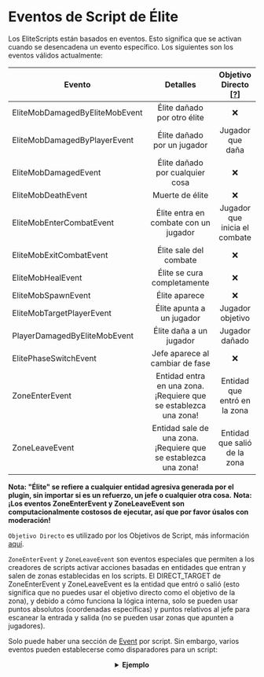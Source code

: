 # Eventos de Script de Élite

Los EliteScripts están basados en eventos. Esto significa que se activan cuando se desencadena un evento específico. Los
siguientes son los eventos válidos actualmente:

| Evento                         |                             Detalles                             | Objetivo Directo [[?]($language$/elitemobs/elitescript_targets.md)] |
|--------------------------------|:----------------------------------------------------------------:|:-------------------------------------------------------------------:|
| EliteMobDamagedByEliteMobEvent |                   Élite dañado por otro élite                    |                                  ❌                                  |
| EliteMobDamagedByPlayerEvent   |                   Élite dañado por un jugador                    |                          Jugador que daña                           |
| EliteMobDamagedEvent           |                 Élite dañado por cualquier cosa                  |                                  ❌                                  |
| EliteMobDeathEvent             |                         Muerte de élite                          |                                  ❌                                  |
| EliteMobEnterCombatEvent       |              Élite entra en combate con un jugador               |                    Jugador que inicia el combate                    |
| EliteMobExitCombatEvent        |                      Élite sale del combate                      |                                  ❌                                  |
| EliteMobHealEvent              |                   Élite se cura completamente                    |                                  ❌                                  |
| EliteMobSpawnEvent             |                          Élite aparece                           |                                  ❌                                  |
| EliteMobTargetPlayerEvent      |                    Élite apunta a un jugador                     |                          Jugador objetivo                           |
| PlayerDamagedByEliteMobEvent   |                     Élite daña a un jugador                      |                           Jugador dañado                            |
| ElitePhaseSwitchEvent          |                 Jefe aparece al cambiar de fase                  |                                  ❌                                  |
| ZoneEnterEvent                 | Entidad entra en una zona. ¡Requiere que se establezca una zona! |                    Entidad que entró en la zona                     |
| ZoneLeaveEvent                 | Entidad sale de una zona. ¡Requiere que se establezca una zona!  |                    Entidad que salió de la zona                     |

**Nota: "Élite" se refiere a cualquier entidad agresiva generada por el plugin, sin importar si es un refuerzo, un jefe o cualquier otra cosa.**
**Nota: ¡Los eventos ZoneEnterEvent y ZoneLeaveEvent son computacionalmente costosos de ejecutar, así que por favor
úsalos con moderación!**

`Objetivo Directo` es utilizado por los Objetivos de Script, más
información [aquí]($language$/elitemobs/elitescript_targets.md).

`ZoneEnterEvent` y `ZoneLeaveEvent` son eventos especiales que permiten a los creadores de scripts activar acciones
basadas en entidades que entran y salen de zonas establecidas en los scripts. El DIRECT_TARGET de ZoneEnterEvent y
ZoneLeaveEvent es la entidad que entró o salió (esto significa que no puedes usar el objetivo directo como el objetivo
de la zona), y debido a cómo funciona la lógica interna, solo se pueden usar puntos absolutos (coordenadas específicas)
y puntos relativos al jefe para escanear la entrada y salida (no se pueden usar zonas que apunten a jugadores).

Solo puede haber una sección de [Event]($language$/elitemobs/elitescript_events.md) por script. Sin embargo, varios
eventos pueden establecerse como disparadores para un script:

<div align="center">

<details> 

<summary><b>Ejemplo</b></summary>

<div align="left">

```yaml
eliteScript:
  Example:
    Events:
    - EliteMobDamagedByPlayerEvent
    - EliteMobTargetPlayerEvent
    Actions:
    - action: PUSH
      Target:
        targetType: SELF
      vValue: 0,.3,0
    Cooldowns:
      local: 60
      global: 20
```

Este script haría que el élite saltara cuando fuera golpeado por un jugador o cuando apuntara a un jugador.

</div>

</details>

</div>
